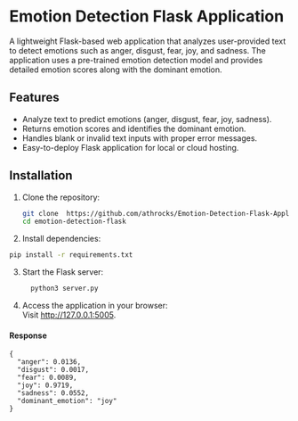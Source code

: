 # Emotion Detection Flask Application

A lightweight Flask-based web application that analyzes user-provided text to detect emotions such as anger, disgust, fear, joy, and sadness. The application uses a pre-trained emotion detection model and provides detailed emotion scores along with the dominant emotion.

## Features

- Analyze text to predict emotions (anger, disgust, fear, joy, sadness).
- Returns emotion scores and identifies the dominant emotion.
- Handles blank or invalid text inputs with proper error messages.
- Easy-to-deploy Flask application for local or cloud hosting.

## Installation

1. Clone the repository:
   ```bash
   git clone  https://github.com/athrocks/Emotion-Detection-Flask-Application/
   cd emotion-detection-flask
   ```
2. Install dependencies:
  ```bash
  pip install -r requirements.txt
  ```
  
3. Start the Flask server:
   ```bash
     python3 server.py
   ```
   
4. Access the application in your browser:  
   Visit http://127.0.0.1:5005.


#### Response
   ```
   {
     "anger": 0.0136,
     "disgust": 0.0017,
     "fear": 0.0089,
     "joy": 0.9719,
     "sadness": 0.0552,
     "dominant_emotion": "joy"
   }
   ```
